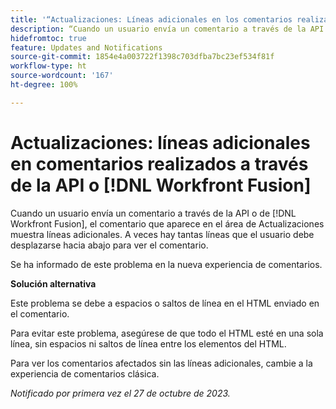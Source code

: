 ```yaml
---
title: '“Actualizaciones: Líneas adicionales en los comentarios realizados a través de la API o Workfront Fusion”'
description: “Cuando un usuario envía un comentario a través de la API o de Workfront Fusion, el comentario que aparece en el área de Actualizaciones muestra líneas adicionales. A veces hay tantas líneas que el usuario debe desplazarse hacia abajo para ver el comentario”.
hidefromtoc: true
feature: Updates and Notifications
source-git-commit: 1854e4a003722f1398c703dfba7bc23ef534f81f
workflow-type: ht
source-wordcount: '167'
ht-degree: 100%

---
```



# Actualizaciones: líneas adicionales en comentarios realizados a través de la API o [!DNL Workfront Fusion]

Cuando un usuario envía un comentario a través de la API o de [!DNL Workfront Fusion], el comentario que aparece en el área de Actualizaciones muestra líneas adicionales. A veces hay tantas líneas que el usuario debe desplazarse hacia abajo para ver el comentario.

Se ha informado de este problema en la nueva experiencia de comentarios.

**Solución alternativa**

Este problema se debe a espacios o saltos de línea en el HTML enviado en el comentario.

Para evitar este problema, asegúrese de que todo el HTML esté en una sola línea, sin espacios ni saltos de línea entre los elementos del HTML.

Para ver los comentarios afectados sin las líneas adicionales, cambie a la experiencia de comentarios clásica.

_Notificado por primera vez el 27 de octubre de 2023._
